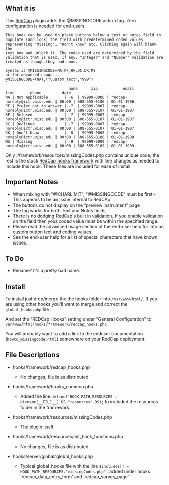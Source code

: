 ## What it is

This [RedCap](https://www.project-redcap.org/) plugin adds the @MISSINGCODE action tag. Zero configuration is needed for end-users. 

    This hook can be used to place buttons below a text or notes field to
    populate (and lock) the field with predetermined coded values 
    representing "Missing", "Don't know" etc. Clicking again will blank the
    text box and unlock it. The codes used are determined by the field
    validation that is used, if any. "Integer" and "Number" validation are
    treated as though they had none.
    
    Syntax is @MISSINGCODE=NA,PF,RF,DC,DK,MS
    or for advanced usage...
    @MISSINGCODE=(NA),("Custom_Text","999")
    
                                none      zip           email                     time       phone         date
    NA | Not Applicable       | -6  | 99999-0006 | redcap-noreply@ictr.wisc.edu | 00:00 | 608-555-0106 | 01-01-1906
    PF | Prefer not to answer | -7  | 99999-0007 | redcap-noreply@ictr.wisc.edu | 00:00 | 608-555-0107 | 01-01-1907
    RF | Refused              | -7  | 99999-0007 | redcap-noreply@ictr.wisc.edu | 00:00 | 608-555-0107 | 01-01-1907
    DC | Declined             | -7  | 99999-0007 | redcap-noreply@ictr.wisc.edu | 00:00 | 608-555-0107 | 01-01-1907
    DK | Don't Know           | -8  | 99999-0008 | redcap-noreply@ictr.wisc.edu | 00:00 | 608-555-0108 | 01-01-1908
    MS | Missing              | -9  | 99999-0009 | redcap-noreply@ictr.wisc.edu | 00:00 | 608-555-0109 | 01-01-1909


Only ./framework/resources/missingCodes.php contains unique code, the rest is the stock [RedCap hooks framework](https://github.com/123andy/redcap-hook-framework) with line changes as needed to include this hook. These files are included for ease of install.

## Important Notes

* When mixing with "@CHARLIMIT", "@MISSINGCODE" must be first - This appears to be an issue internal to RedCAp
* The buttons do not display on the "preview instrument" page
* The tag works for both Text and Notes fields
* There is no dodging RedCap's built in validation. If you enable validation on the field then your coded value must be within the specified range.
* Please read the advanced usage section of the end-user help for info on custom button text and coding values.
* See the end-user help for a list of special characters that have known issues.

## To Do

* Rename? It's a pretty bad name.

## Install

To install just drop/merge the the hooks folder into `/var/www/html/`. If you are using other hooks you'll want to merge and correct the `global_hooks.php` file 
    
And set the "REDCap Hooks" setting under "General Configuration" to `var/www/html/hooks/framework/redcap_hooks.php`

You will probably want to add a link to the enduser documentation (`howto_missingcode.html`) somewhere on your RedCap deployment.
    
## File Descriptions

* hooks/framework/redcap_hooks.php
  * No changes, file is as distributed
    
* hooks/framework/hooks_common.php
  * Added the line `define('HOOK_PATH_RESOURCES', dirname(__FILE__).DS."resources".DS);` to included the resources folder in the framework.
    
* hooks/framework/resources/missingCodes.php
  * The plugin itself
    
* hooks/framework/resources/init_hook_functions.php
  * No changes, file is as distributed
    
* hooks/server/global/global_hooks.php
  * Typical global_hooks file with the line `$includes[] = HOOK_PATH_RESOURCES."missingCodes.php";` added under hooks 'redcap_data_entry_form' and 'redcap_survey_page'
